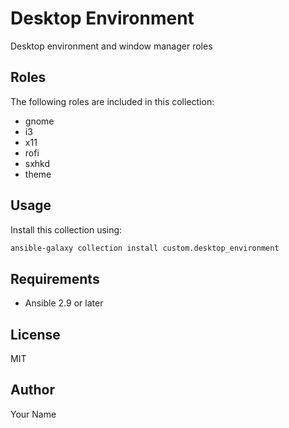 # Desktop Environment

Desktop environment and window manager roles

## Roles

The following roles are included in this collection:

- gnome
- i3
- x11
- rofi
- sxhkd
- theme

## Usage

Install this collection using:

```bash
ansible-galaxy collection install custom.desktop_environment
```

## Requirements

- Ansible 2.9 or later

## License

MIT

## Author

Your Name
